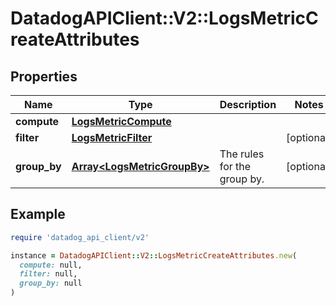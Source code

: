 # DatadogAPIClient::V2::LogsMetricCreateAttributes

## Properties

| Name         | Type                                                       | Description                 | Notes      |
| ------------ | ---------------------------------------------------------- | --------------------------- | ---------- |
| **compute**  | [**LogsMetricCompute**](LogsMetricCompute.md)              |                             |            |
| **filter**   | [**LogsMetricFilter**](LogsMetricFilter.md)                |                             | [optional] |
| **group_by** | [**Array&lt;LogsMetricGroupBy&gt;**](LogsMetricGroupBy.md) | The rules for the group by. | [optional] |

## Example

```ruby
require 'datadog_api_client/v2'

instance = DatadogAPIClient::V2::LogsMetricCreateAttributes.new(
  compute: null,
  filter: null,
  group_by: null
)
```
